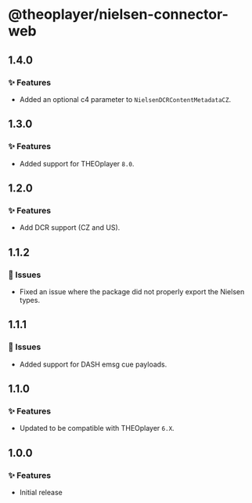 # @theoplayer/nielsen-connector-web

## 1.4.0

### ✨ Features

- Added an optional c4 parameter to `NielsenDCRContentMetadataCZ`.

## 1.3.0

### ✨ Features

- Added support for THEOplayer `8.0`.

## 1.2.0

### ✨ Features

- Add DCR support (CZ and US).

## 1.1.2

### 🐛 Issues

- Fixed an issue where the package did not properly export the Nielsen types.

## 1.1.1

### 🐛 Issues

- Added support for DASH emsg cue payloads.

## 1.1.0

### ✨ Features

- Updated to be compatible with THEOplayer `6.X`.

## 1.0.0

### ✨ Features

- Initial release
